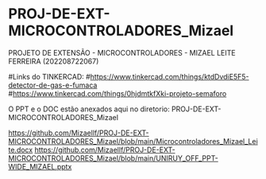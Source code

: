# PROJ-DE-EXT-MICROCONTROLADORES_Mizael
PROJETO DE EXTENSÃO - MICROCONTROLADORES - MIZAEL LEITE FERREIRA (202208722067)


#Links do TINKERCAD:
#https://www.tinkercad.com/things/ktdDvdiE5F5-detector-de-gas-e-fumaca
#https://www.tinkercad.com/things/0hjdmtkfXki-projeto-semaforo

O PPT e o DOC estão anexados aqui no diretorio: PROJ-DE-EXT-MICROCONTROLADORES_Mizael

https://github.com/Mizaellf/PROJ-DE-EXT-MICROCONTROLADORES_Mizael/blob/main/Microcontroladores_Mizael_Leite.docx
https://github.com/Mizaellf/PROJ-DE-EXT-MICROCONTROLADORES_Mizael/blob/main/UNIRUY_OFF_PPT-WIDE_MIZAEL.pptx

